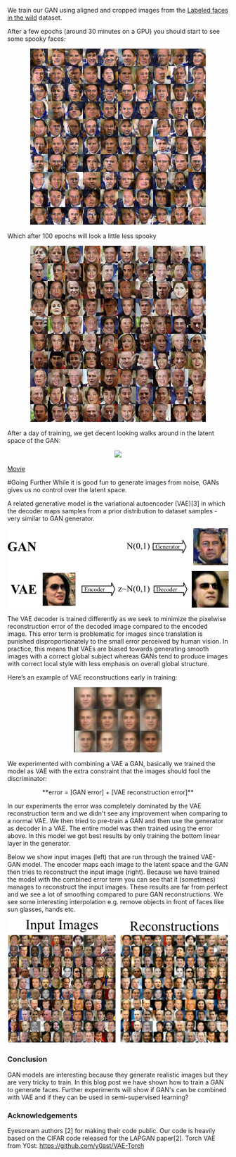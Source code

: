 We train our GAN using aligned and cropped images from the [Labeled faces in the wild](http://vis-www.cs.umass.edu/lfw/) dataset.

After a few epochs (around 30 minutes on a GPU) you should start to see some spooky faces:

<p align='center'><img src="images/lfw_spooky.png" width="400"></p>

Which after 100 epochs will look a little less spooky

<p align='center'><img src="images/lfw_example.png" width="400"></p>

After a day of training, we get decent looking walks around in the latent space of the GAN:


<p align='center'><img src="images/out.gif"></p>

[Movie](https://www.youtube.com/watch?v=PmC6ZOaCAOs&feature=youtu.be)

#Going Further
While it is good fun to generate images from noise, GANs gives us no control over the latent space.

A related generative model is the variational autoencoder (VAE)[3] in which the decoder maps samples from a prior distribution to dataset samples - very similar to GAN generator.

<p align='center'><img src="images/vae.png"></p>

The VAE decoder is trained differently as we seek to minimize the pixelwise reconstruction error of the decoded image compared to the encoded image. This error term is problematic for images since translation is punished disproportionately to the small error perceived by human vision. In practice, this means that VAEs are biased towards generating smooth images with a correct global subject whereas GANs tend to produce images with correct local style with less emphasis on overall global structure.


Here’s an example of VAE reconstructions early in training:
<p align='center'><img src="images/vae_recon.png" width="200"></p>

We experimented with combining a VAE a GAN, basically we trained the model as VAE with the extra constraint that the images should fool the discriminator:

<p align='center'>**error = [GAN error] + [VAE reconstruction error]**</p>
In our experiments the error was completely dominated by the VAE reconstruction term and we didn't see any improvement when comparing to a normal VAE. We then tried to pre-train a GAN and then use the generator as decoder in a VAE. The entire model was then trained using the error above. In this model we got best results by only training the bottom linear layer in the generator.

Below we show input images (left) that are run through the trained VAE-GAN model. The encoder maps each image to the latent space and the GAN then tries to reconstruct the input image (right). Because we have trained the model with the combined error term you can see that it (sometimes) manages to reconstruct the input images. These results are far from perfect and we see a lot of smoothing compared to pure GAN reconstructions. We see some interesting interpolation e.g. remove objects in front of faces like sun glasses, hands etc.

<p align='center'><img src="images/vaegan.png"></p>

### Conclusion
GAN models are interesting because they generate realistic images but they are very tricky to train. In this blog post we have shown how to train a GAN to generate faces. Further experiments will show if GAN's can be combined with VAE and if they can be used in semi-supervised learning?


### Acknowledgements
Eyescream authors [2] for making their code public. Our code is heavily based on the CIFAR code released for the LAPGAN paper[2].
Torch VAE from Y0st: https://github.com/y0ast/VAE-Torch
